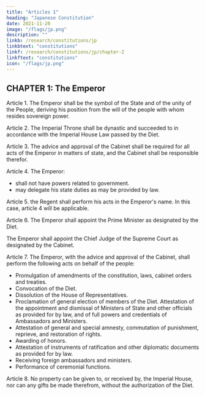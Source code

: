 ```yaml
---
title: "Articles 1"
heading: "Japanese Constitution"
date: 2021-11-20
image: "/flags/jp.png"
description: ""
linkb: /research/constitutions/jp
linkbtext: "constitutions"
linkf: /research/constitutions/jp/chapter-2
linkftext: "constitutions"
icon: "/flags/jp.png"
---
```


<!-- THE CONSTITUTION OF JAPAN Promulgated on November 3, 1946 Came into effect on May 3, 1947  -->

<!-- We, the Japanese people, acting through our duly elected representatives in the National Diet, determined that we shall secure for ourselves and our posterity the fruits of peaceful cooperation with all nations and the blessings of liberty throughout this land, and resolved that never again shall we be visited with the horrors of war through the action of government, do proclaim that sovereign power resides with the people and do firmly establish this Constitution. Government is a sacred trust of the people, the authority for which is derived from the people, the powers of which are exercised by the representatives of the people, and the benefits of which are enjoyed by the people. This is a universal principle of mankind upon which this Constitution is founded. We reject and revoke all constitutions, laws, ordinances, and rescripts in conflict herewith. We, the Japanese people, desire peace for all time and are deeply conscious of the high ideals controlling human relationship, and we have determined to preserve our security and existence, trusting in the justice and faith of the peace-loving peoples of the world. We desire to occupy an honored place in an international society striving for the preservation of peace, and the banishment of tyranny and slavery, oppression and intolerance for all time from the earth. We recognize that all peoples of the world have the right to live in peace, free from fear and want. We believe that no nation is responsible to itself alone, but that laws of political morality are universal; and that obedience to such laws is incumbent upon all nations who would sustain their own sovereignty and justify their sovereign relationship with other nations. We, the Japanese people, pledge our national honor to accomplish these high ideals and purposes with all our resources.  -->


## CHAPTER 1: The Emperor 

Article 1. The Emperor shall be the symbol of the State and of the unity of the People, deriving his position from the will of the people with whom resides sovereign power. 

Article 2. The Imperial Throne shall be dynastic and succeeded to in accordance with the Imperial House Law passed by the Diet. 

Article 3. The advice and approval of the Cabinet shall be required for all acts of the Emperor in matters of state, and the Cabinet shall be responsible therefor. 

Article 4. The Emperor:
-  shall <!-- perform only such acts in matters of state as are provided for in this Constitution and he shall --> not have powers related to government. 
- may delegate his state duties as may be provided by law.

Article 5. <!-- When, in accordance with the Imperial House Law, a Regency is established, --> the Regent shall perform his acts <!-- in matters of state --> in the Emperor's name. In this case, article 4 will be applicable. 

Article 6. The Emperor shall appoint the Prime Minister as designated by the Diet. 

The Emperor shall appoint the Chief Judge of the Supreme Court as designated by the Cabinet. 

Article 7. The Emperor, with the advice and approval of the Cabinet, shall perform the following acts on behalf of the people: 
- Promulgation of amendments of the constitution, laws, cabinet orders and treaties. 
- Convocation of the Diet. 
- Dissolution of the House of Representatives. 
- Proclamation of general election of members of the Diet. Attestation of the appointment and dismissal of Ministers of State and other officials as provided for by law, and of full powers and credentials of Ambassadors and Ministers. 
- Attestation of general and special amnesty, commutation of punishment, reprieve, and restoration of rights. 
- Awarding of honors.
- Attestation of instruments of ratification and other diplomatic documents as provided for by law. 
- Receiving foreign ambassadors and ministers. 
- Performance of ceremonial functions. 

Article 8. No property can be given to, or received by, the Imperial House, nor can any gifts be made therefrom, without the authorization of the Diet. 
